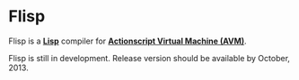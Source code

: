 Flisp
=====

Flisp is a **[Lisp](http://goo.gl/psHHIw)** compiler for **[Actionscript Virtual Machine (AVM)](http://goo.gl/rBm5UQ)**.  

Flisp is still in development. Release version should be available by October, 2013.
